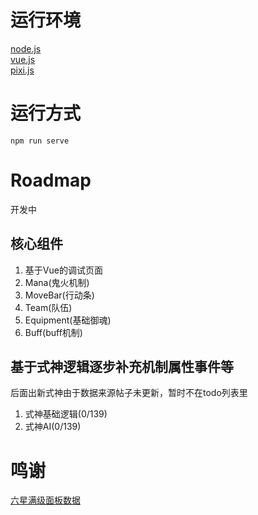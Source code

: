 # 运行环境

[node.js](https://nodejs.org)  
[vue.js](https://vuejs.org)  
[pixi.js](https://www.pixijs.com/)  

# 运行方式


```shell
npm run serve
```

# Roadmap
开发中

## 核心组件

1. 基于Vue的调试页面
2. Mana(鬼火机制)
3. MoveBar(行动条) 
4. Team(队伍)
5. Equipment(基础御魂)
6. Buff(buff机制)

## 基于式神逻辑逐步补充机制属性事件等
后面出新式神由于数据来源帖子未更新，暂时不在todo列表里

1. 式神基础逻辑(0/139)   
2. 式神AI(0/139)

# 鸣谢

[六星满级面板数据](https://nga.178.com/read.php?tid=14788831)
